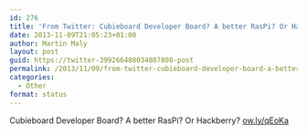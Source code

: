 ```yaml
---
id: 276
title: 'From Twitter: Cubieboard Developer Board? A better RasPi? Or Hac&#8230;'
date: 2013-11-09T21:05:23+01:00
author: Martin Maly
layout: post
guid: https://twitter-399266488034807808-post
permalink: /2013/11/09/from-twitter-cubieboard-developer-board-a-better-raspi-or-hac/
categories:
  - Other
format: status
---
```

Cubieboard Developer Board? A better RasPi? Or Hackberry? [ow.ly/qEoKa](https://ow.ly/qEoKa)